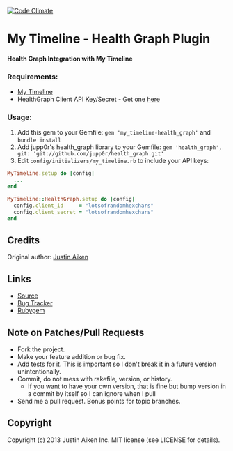 [![Code Climate](https://codeclimate.com/github/JustinAiken/my_timeline-health_graph.png)](https://codeclimate.com/github/JustinAiken/my_timeline-health_graph)

# My Timeline - Health Graph Plugin
#### Health Graph Integration with My Timeline

### Requirements:
- [My Timeline](https://github.com/JustinAiken/my_timeline)
- HealthGraph Client API Key/Secret - Get one [here](http://developer.runkeeper.com/healthgraph/registration-authorization)

### Usage:

1. Add this gem to your Gemfile:
`gem 'my_timeline-health_graph'` and `bundle install`
2. Add jupp0r's health_graph library to your Gemfile:
`gem 'health_graph', git: 'git://github.com/jupp0r/health_graph.git'`
3. Edit `config/initializers/my_timeline.rb` to include your API keys:

```ruby
MyTimeline.setup do |config|
  ...
end

MyTimeline::HealthGraph.setup do |config|
  config.client_id     = "lotsofrandomhexchars"
  config.client_secret = "lotsofrandomhexchars"
end
```

## Credits

Original author: [Justin Aiken](https://github.com/JustinAiken)

## Links

* [Source](https://github.com/JustinAiken/my_timeline-health_graph)
* [Bug Tracker](https://github.com/JustinAiken/my_timeline-health_graph/issues)
* [Rubygem](https://rubygems.org/gems/my_timeline-health_graph)

## Note on Patches/Pull Requests

* Fork the project.
* Make your feature addition or bug fix.
* Add tests for it. This is important so I don't break it in a future version unintentionally.
* Commit, do not mess with rakefile, version, or history.
  * If you want to have your own version, that is fine but bump version in a commit by itself so I can ignore when I pull
* Send me a pull request. Bonus points for topic branches.

## Copyright

Copyright (c) 2013 Justin Aiken Inc. MIT license (see LICENSE for details).
